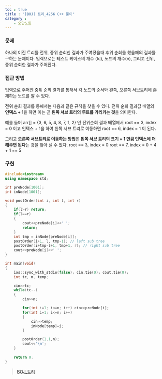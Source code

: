 ```yaml
---
toc : true
title : "[BOJ] 트리_4256 C++ 풀이"
category :
    - 오답노트
---
```

### 문제
하나의 이진 트리를 전위, 중위 순회한 결과가 주여졌을때 후위 순회를 했을때의 결과를 구하는 문제이다. 입력으로는 테스트 케이스의 개수 $($tc), 노드의 개수$($n), 그리고 전위, 중위 순회한 결과가 주어진다.

### 접근 방법
입력으로 주어진 중위 순회 결과를 통해서 각 노드의 순서와 왼쪽, 오른쪽 서브트리에 존재하는 노드를 알 수 있다.

전위 순회 결과를 통해서는 다음과 같은 규칙을 찾을 수 있다. 전위 순회 결과값 배열의 **인덱스 + 1**을 하면 이는 곧 **왼쪽 서브 트리의 루트를 가리키는 것**을 의미한다.

예를 들어 arr[] = {3, 6, 5, 4, 8, 7, 1, 2} 인 전위순회 결과 배열에서
root == 3, index = 0 이고 인덱스 + 1을 하여 왼쪽 서브 트리로 이동하면
root == 6, index = 1 이 된다.

그리고 **오른쪽 서브트리로 이동하는 방법**은 **왼쪽 서브 트리의 크기 + 1 만큼 인덱스에 더해주면 된다**는 것을 찾아 낼 수 있다.
root == 3, index = 0
root == 7, index = 0 + 4 + 1 == 5

### 구현

``` cpp
#include<iostream>
using namespace std;

int preNode[1001];
int inNode[1001];

void postOrder(int i, int l, int r)
{
    if(l>r) return;
    if(l==r)
    {
        cout<<preNode[i]<<' ';
        return;
    }
    int tmp = inNode[preNode[i]];
    postOrder(i+1, l, tmp-1); // left sub tree
    postOrder(i+tmp-l+1, tmp+1, r); // right sub tree
    cout<<preNode[i]<<' ';
}

int main(void)
{
    ios::sync_with_stdio(false); cin.tie(0); cout.tie(0);
    int tc, n, temp;

    cin>>tc;
    while(tc--)
    {
        cin>>n;

        for(int i=1; i<=n; i++) cin>>preNode[i];
        for(int i=1; i<=n; i++)
        {
            cin>>temp;
            inNode[temp]=i;
        }

        postOrder(1,1,n);
        cout<<'\n';
    }
    
    return 0;
}
```

>[BOJ_트리](https://www.acmicpc.net/problem/4256)